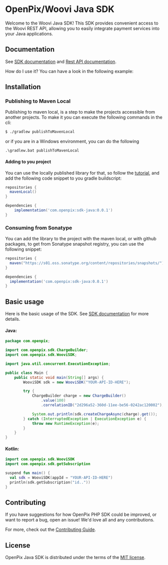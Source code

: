 # OpenPix/Woovi Java SDK

Welcome to the Woovi Java SDK! This SDK provides convenient access to the Woovi REST API, allowing you to easily integrate payment services into your Java applications.

## Documentation

See [SDK documentation](https://developers.openpix.com.br/docs/sdk/java/java-sdk-what-is) and [Rest API documentation](https://developers.openpix.com.br/api).

How do I use it? You can have a look in the following example:

## Installation

### Publishing to Maven Local

Publishing to maven local, is a step to make the projects accessible from another projects. To make it you can execute
the following commands in the cli:

```bash
$ ./gradlew publishToMavenLocal
```

or if you are in a Windows environment, you can do the following

```pwsh
.\gradlew.bat publishToMavenLocal
```

#### Adding to you project

You can use the locally published library for that, so follow the [tutorial](#publishing-to-maven-local), and add the following
code snippet to you gradle buildscript:

```groovy
repositories {
  mavenLocal()
}

dependencies {
    implementation('com.openpix:sdk-java:0.0.1')
}
```

### Consuming from Sonatype

You can add the library to the project with the maven local, or with github packages, to get from Sonatype snapshot registry, you can
use the following snippet:

```groovy
repositories {
  maven("https://s01.oss.sonatype.org/content/repositories/snapshots/")
}

dependencies {
  implementation('com.openpix:sdk-java:0.0.1')
}
```

## Basic usage

Here is the basic usage of the SDK. See [SDK documentation](https://developers.openpix.com.br/docs/sdk/java/java-sdk-usage) for more details.

#### Java:

```java
package com.openpix;

import com.openpix.sdk.ChargeBuilder;
import com.openpix.sdk.WooviSDK;

import java.util.concurrent.ExecutionException;

public class Main {
    public static void main(String[] args) {
        WooviSDK sdk = new WooviSDK("YOUR-API-ID-HERE");

        try {
            ChargeBuilder charge = new ChargeBuilder()
                .value(100)
                .correlationID("2d296a52-360d-11ee-be56-0242ac120002");

            System.out.println(sdk.createChargeAsync(charge).get());
        } catch (InterruptedException | ExecutionException e) {
            throw new RuntimeException(e);
        }
    }
}
```

#### Kotlin:

```kotlin
import com.openpix.sdk.WooviSDK
import com.openpix.sdk.getSubscription

suspend fun main() {
  val sdk = WooviSDK(appId = "YOUR-API-ID-HERE")
  println(sdk.getSubscription("id.."))
}
```

## Contributing

If you have suggestions for how OpenPix PHP SDK could be improved, or want to report a bug, open an issue! We'd love all and any contributions.

For more, check out the [Contributing Guide](CONTRIBUTING.md).

## License

OpenPix Java SDK is distributed under the terms of the [MIT license](LICENSE).
